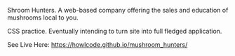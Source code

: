 Shroom Hunters. A web-based company offering the sales and education of mushrooms local to you.

CSS practice. Eventually intending to turn site into full fledged application.

See Live Here: https://howlcode.github.io/mushroom_hunters/
